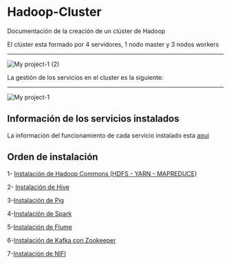 # Hadoop-Cluster
Documentación de la creación de un clúster de Hadoop

El clúster esta formado por 4 servidores, 1 nodo master y 3 nodos workers

<hr>

![My project-1 (2)](https://github.com/Franmc027/Hadoop-Cluster/assets/123466051/df9e2623-2294-4348-8e30-151c4a3b3d4b)


La gestión de los servicios en el cluster es la siguiente:

<hr>


![My project-1](https://github.com/Franmc027/Hadoop-Cluster/assets/123466051/bc8f6f19-7cc6-4539-b9da-5b57087b5fcf)

## Información de los servicios instalados

La información del funcionamiento de cada servicio instalado esta [aqui](https://github.com/Franmc027/Hadoop-Cluster/blob/main/Explicaci%C3%B3n-servicios.md)


## Orden de instalación

1- [Instalación de Hadoop Commons (HDFS - YARN - MAPREDUCE)](https://github.com/Franmc027/Hadoop-Cluster/blob/main/Instalacion-Hadoop(HDFS%20-%20YARN%20-%20MAPREDUCE).md)

2- [Instalación de Hive](https://github.com/Franmc027/Hadoop-Cluster/blob/main/Instalacion-Hive.md)

3-[Instalación de Pig](https://github.com/Franmc027/Hadoop-Cluster/blob/main/Instalacion-Pig.md)

4-[Instalación de Spark](https://github.com/Franmc027/Hadoop-Cluster/blob/main/Insatalacion-Spark.md)

5-[Instalación de Flume](https://github.com/Franmc027/Hadoop-Cluster/blob/main/Instalacion-Flume.md)

6-[Instalación de Kafka con Zookeeper](https://github.com/Franmc027/Hadoop-Cluster/blob/main/Instalacion-Kafka.md)

7-[Instalación de NIFI](https://github.com/Franmc027/Hadoop-Cluster/blob/main/Instalacion-Nifi.md)
